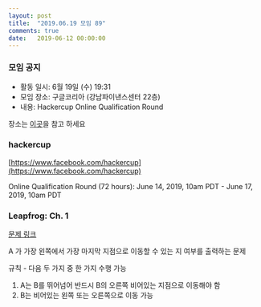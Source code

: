 ```yaml
---
layout: post
title:  "2019.06.19 모임 89"
comments: true
date:   2019-06-12 00:00:00
---
```


### 모임 공지

- 활동 일시: 6월 19일 (수) 19:31
- 모임 장소: 구글코리아 (강남파이낸스센터 22층)
- 내용: Hackercup Online Qualification Round

장소는 [이곳](https://place.map.daum.net/11584927)을 참고 하세요


### hackercup

[https://www.facebook.com/hackercup](https://www.facebook.com/hackercup)

Online Qualification Round (72 hours): June 14, 2019, 10am PDT - June 17, 2019, 10am PDT



### Leapfrog: Ch. 1

[문제 링크](https://www.facebook.com/hackercup/problem/656203948152907/)

A 가 가장 왼쪽에서 가장 마지막 지점으로 이동할 수 있는 지 여부를 출력하는 문제

규칙 - 다음 두 가지 중 한 가지 수행 가능
1. A는 B를 뛰어넘어 반드시 B의 오른쪽 비어있는 지점으로 이동해야 함
2. B는 비어있는 왼쪽 또는 오른쪽으로 이동 가능



